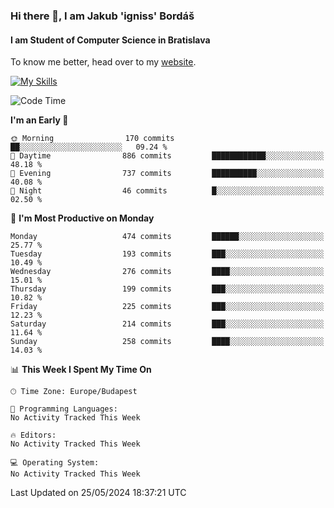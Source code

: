 ### Hi there 👋, I am Jakub 'igniss' Bordáš

#### I am Student of Computer Science in Bratislava
To know me better, head over to my [website](https://bordas.sk).

[![My Skills](https://skillicons.dev/icons?i=js,html,css,figma,svelte,java,kotlin,python,postgresql,typescript,nest,nodejs)](https://bordas.sk)


<!--START_SECTION:waka-->
![Code Time](http://img.shields.io/badge/Code%20Time-1%2C480%20hrs%205%20mins-blue)

**I'm an Early 🐤** 

```text
🌞 Morning                170 commits         ██░░░░░░░░░░░░░░░░░░░░░░░   09.24 % 
🌆 Daytime                886 commits         ████████████░░░░░░░░░░░░░   48.18 % 
🌃 Evening                737 commits         ██████████░░░░░░░░░░░░░░░   40.08 % 
🌙 Night                  46 commits          █░░░░░░░░░░░░░░░░░░░░░░░░   02.50 % 
```
📅 **I'm Most Productive on Monday** 

```text
Monday                   474 commits         ██████░░░░░░░░░░░░░░░░░░░   25.77 % 
Tuesday                  193 commits         ███░░░░░░░░░░░░░░░░░░░░░░   10.49 % 
Wednesday                276 commits         ████░░░░░░░░░░░░░░░░░░░░░   15.01 % 
Thursday                 199 commits         ███░░░░░░░░░░░░░░░░░░░░░░   10.82 % 
Friday                   225 commits         ███░░░░░░░░░░░░░░░░░░░░░░   12.23 % 
Saturday                 214 commits         ███░░░░░░░░░░░░░░░░░░░░░░   11.64 % 
Sunday                   258 commits         ████░░░░░░░░░░░░░░░░░░░░░   14.03 % 
```


📊 **This Week I Spent My Time On** 

```text
🕑︎ Time Zone: Europe/Budapest

💬 Programming Languages: 
No Activity Tracked This Week

🔥 Editors: 
No Activity Tracked This Week

💻 Operating System: 
No Activity Tracked This Week
```


 Last Updated on 25/05/2024 18:37:21 UTC
<!--END_SECTION:waka-->
